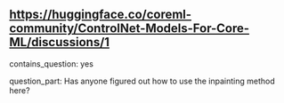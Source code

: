 ## https://huggingface.co/coreml-community/ControlNet-Models-For-Core-ML/discussions/1

contains_question: yes

question_part: Has anyone figured out how to use the inpainting method here?
